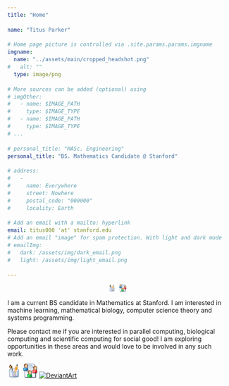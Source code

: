 ```yaml
---
title: "Home"

name: "Titus Parker"

# Home page picture is controlled via .site.params.params.imgname
imgname:
  name: "../assets/main/cropped_headshot.png"
#   alt: ""
  type: image/png

# More sources can be added (optional) using
# imgOther:
#   - name: $IMAGE_PATH
#     type: $IMAGE_TYPE
#   - name: $IMAGE_PATH
#     type: $IMAGE_TYPE
# ...

# personal_title: "MASc. Engineering"
personal_title: "BS. Mathematics Candidate @ Stanford"

# address:
#   -
#     name: Everywhere
#     street: Nowhere
#     postal_code: "000000"
#     locality: Earth

# Add an email with a mailto: hyperlink
email: titus000 'at' stanford.edu
# Add an email "image" for spam protection. With light and dark mode
# emailImg:
#   dark: /assets/img/dark_email.png
#   light: /assets/img/light_email.png

--- 
```


<!-- TODO Move this to the top of the page. -->
<!-- Social media links -->
<div style="text-align: center">
<!--<a href="https://stackoverflow.com/users/365102/mateen-ulhaq"><img src="assets/img/icons/stackoverflow-32x32.png" alt="Stack Overflow" title="Stack Overflow" style="display: inline-block; height: 16px; width: auto" /></a>&nbsp; -->
<a href="https://github.com/SimplySnap"><img src="assets/main/tools-icon.png" alt="GitHub" title="GitHub" style="display: inline-block; height: 16px; width: auto" /></a>&nbsp;
<a href="https://www.linkedin.com/in/titus-parker-b679581b2"/><img src="assets/main/work-area-ico.png" alt="LinkedIn" title="LinkedIn" style="display: inline-block; height: 16px; width: auto" /></a>&nbsp;
</div>


<!-- # Bio -->

I am a current BS candidate in Mathematics at Stanford.
I am interested in machine learning, mathematical biology, computer science theory and systems programming.

Please contact me if you are interested in parallel computing, biological computing and scientific computing for social good! I am exploring opportunities in these areas and would love to be involved in any such work.


[![GitHub](assets/main/tools-icon.png)](https://github.com/SimplySnap)
[![LinkedIn](assets/main/work-area-ico.png)](https://www.linkedin.com/in/titus-parker-b679581b2)
[![DeviantArt](assets/img/icons/photography-32x32.png)](https://muntoo.deviantart.com/gallery)


<!--
Some of my recent publications include:

- Learned compression of encoding distributions (ICIP 2024) \[Submitted\]
- Scalable human-machine point cloud compression (PCS 2024) \[Accepted\]
- Learned compression for images and point clouds (Master's thesis) [[PDF](assets/pdf/2023-learned-compression-for-images-and-point-clouds-masc-thesis.pdf)] [[Slides](assets/pdf/2023-learned-compression-for-images-and-point-clouds-masc-thesis-defense-slides.pdf)]
- Learned point cloud compression for classification (MMSP 2023) [[Paper](https://arxiv.org/abs/2308.05959)] [[Slides](https://raw.githubusercontent.com/multimedialabsfu/learned-point-cloud-compression-for-classification/assets/main/assets/slides.pdf)] [[Code](https://github.com/multimedialabsfu/learned-point-cloud-compression-for-classification)]
- Latent space motion analysis for collaborative intelligence (ICASSP 2021) [[Paper](https://arxiv.org/abs/2102.04018)] [[Talk](https://www.youtube.com/watch?v=_no6R1sNpHo)]
- Mobile-cloud inference for collaborative intelligence (Bachelor's honors thesis) [[PDF](assets/pdf/2020-mobile-cloud-inference-for-collaborative-intelligence-basc-thesis.pdf)] [[Slides](assets/pdf/2020-mobile-cloud-inference-for-collaborative-intelligence-basc-thesis-defence-slides.pdf)]
- ColliFlow: a library for executing collaborative intelligence graphs (NeurIPS 2020 demo) [[Talk](https://www.youtube.com/watch?v=ApvKOTlmflo)]
- Shared mobile-cloud inference for collaborative intelligence (NeurIPS 2019 demo) [[Talk](https://www.youtube.com/watch?v=sHySFCUzh6s)] [[Code](https://github.com/YodaEmbedding/collaborative-intelligence)]
-->

<!--
Some fun projects I've worked on:

- [Building a mini autograd engine (Python) [Slides]](assets/pdf/2024-building-a-mini-autograd-autodiff-engine-slides.pdf)
- [CompressAI Trainer (Python)](https://github.com/InterDigitalInc/CompressAI-Trainer)
- [Particle filter likelihood kernel on FPGA and GPU (C++, HLS, CUDA) [Slides]](assets/pdf/2021-particle-filter-likelihood-kernel-fpga-hls-slides.pdf)
- [Chess engine (Rust)](https://github.com/YodaEmbedding/rs-chess)
- [Frece: frecency indexed database (Rust)](https://github.com/YodaEmbedding/frece)
- [Dotfiles](https://github.com/YodaEmbedding/dotfiles)
- [Easy slurm (Python)](https://github.com/YodaEmbedding/easy-slurm)
- [Scrobblez: customizable last.fm scrobbler (Python)](https://github.com/YodaEmbedding/scrobblez)
- [Improving the tactical awareness of deep neural network chess engines (Python) [Report]](assets/pdf/2021-ensc-413-improving-the-tactical-awareness-of-deep-neural-network-chess-engines.pdf)
- [Chess "play all moves" challenge webapp (JavaScript)](https://github.com/YodaEmbedding/chess-speedrun)
- [Fruit tetris game (C++, OpenGL)](https://www.youtube.com/watch?v=pfS8h6n60_M)
<!-- - [ARM assembly racing game](https://github.com/YodaEmbedding/ARMRacingGame) -->
<!-- - [Raytracer]() -->
<!-- flow-rate-app -->
<!-- colliflow: https://www.youtube.com/watch?v=ApvKOTlmflo -->